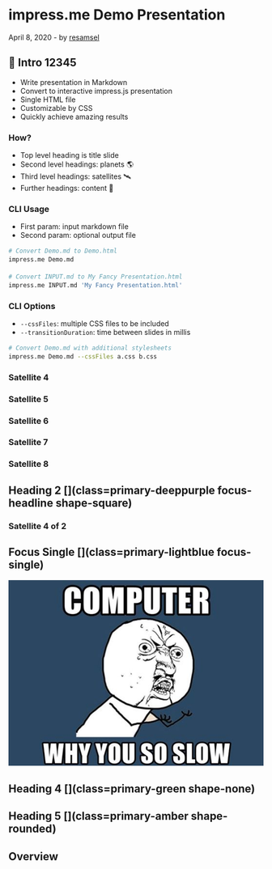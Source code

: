 impress.me Demo Presentation
====================================

April 8, 2020 - by [resamsel](https://github.com/resamsel)

## 🧭 Intro 12345 [](class=primary-red)

* Write presentation in Markdown
* Convert to interactive impress.js presentation
* Single HTML file
* Customizable by CSS
* Quickly achieve amazing results

### How?

* Top level heading is title slide
* Second level headings: planets 🌎
* Third level headings: satellites 🛰️
* Further headings: content 📖

### CLI Usage

* First param: input markdown file
* Second param: optional output file

```bash
# Convert Demo.md to Demo.html
impress.me Demo.md

# Convert INPUT.md to My Fancy Presentation.html
impress.me INPUT.md 'My Fancy Presentation.html'
```

### CLI Options

* `--cssFiles`: multiple CSS files to be included
* `--transitionDuration`: time between slides in millis

```bash
# Convert Demo.md with additional stylesheets
impress.me Demo.md --cssFiles a.css b.css
```

### Satellite 4

### Satellite 5

### Satellite 6

### Satellite 7

### Satellite 8

## Heading 2 [](class=primary-deeppurple focus-headline shape-square)

### Satellite 4 of 2 [](class=focus-headline)

## Focus Single [](class=primary-lightblue focus-single)
![Why you so slow][y-slow]

## Heading 4 [](class=primary-green shape-none)

## Heading 5 [](class=primary-amber shape-rounded)

## Overview [](class=overview)

[logo]: https://github.com/adam-p/markdown-here/raw/master/src/common/images/icon48.png "Logo Title Text 2"
[demo-presentation]: images/demo-presentation.png "Demo Presentation"
[y-slow]: y-slow.jpg "Why you so slow"
[link]: http://www.reddit.com

